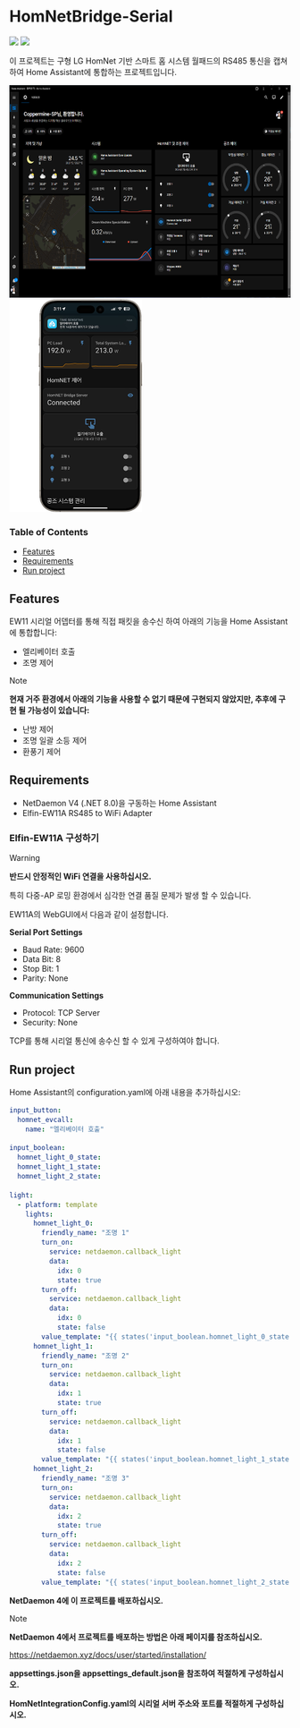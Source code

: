 # HomNetBridge-Serial
<img src="https://img.shields.io/badge/.NET-512BD4?style=for-the-badge&logo=dotnet&logoColor=white"> <img src="https://img.shields.io/badge/Home Assistant-18BCF2?style=for-the-badge&logo=homeassistant&logoColor=white">

이 프로젝트는 구형 LG HomNet 기반 스마트 홈 시스템 월패드의 RS485 통신을 캡쳐하여 Home Assistant에 통합하는 프로젝트입니다.

<img src="img/sample_2.png" style="height: 380px"/> <img src="img/sample_1.png" style="height: 380px;"/>

### Table of Contents
- [Features](#features)
- [Requirements](#requirements)
- [Run project](#run-project)

## Features
EW11 시리얼 어뎁터를 통해 직접 패킷을 송수신 하여 아래의 기능을 Home Assistant에 통합합니다:
- 엘리베이터 호출
- 조명 제어


>[!NOTE]
> **현재 거주 환경에서 아래의 기능을 사용할 수 없기 때문에 구현되지 않았지만, 추후에 구현 될 가능성이 있습니다:**
>- 난방 제어
>- 조명 일괄 소등 제어
>- 환풍기 제어

## Requirements
- NetDaemon V4 (.NET 8.0)을 구동하는 Home Assistant
- Elfin-EW11A RS485 to WiFi Adapter

### Elfin-EW11A 구성하기
>[!WARNING]
>**반드시 안정적인 WiFi 연결을 사용하십시오.**
>
>특히 다중-AP 로밍 환경에서 심각한 연결 품질 문제가 발생 할 수 있습니다.

EW11A의 WebGUI에서 다음과 같이 설정합니다.

**Serial Port Settings**
- Baud Rate: 9600
- Data Bit: 8
- Stop Bit: 1
- Parity: None

**Communication Settings**
- Protocol: TCP Server
- Security: None

TCP를 통해 시리얼 통신에 송수신 할 수 있게 구성하여야 합니다.

## Run project

Home Assistant의 configuration.yaml에 아래 내용을 추가하십시오:
```yaml
input_button:
  homnet_evcall:
    name: "엘리베이터 호출"

input_boolean:
  homnet_light_0_state:
  homnet_light_1_state:
  homnet_light_2_state:

light:
  - platform: template
    lights:
      homnet_light_0:
        friendly_name: "조명 1"
        turn_on:
          service: netdaemon.callback_light
          data:
            idx: 0
            state: true
        turn_off:
          service: netdaemon.callback_light
          data:
            idx: 0
            state: false
        value_template: "{{ states('input_boolean.homnet_light_0_state') }}"
      homnet_light_1:
        friendly_name: "조명 2"
        turn_on:
          service: netdaemon.callback_light
          data:
            idx: 1
            state: true
        turn_off:
          service: netdaemon.callback_light
          data:
            idx: 1
            state: false
        value_template: "{{ states('input_boolean.homnet_light_1_state') }}"
      homnet_light_2:
        friendly_name: "조명 3"
        turn_on:
          service: netdaemon.callback_light
          data:
            idx: 2
            state: true
        turn_off:
          service: netdaemon.callback_light
          data:
            idx: 2
            state: false
        value_template: "{{ states('input_boolean.homnet_light_2_state') }}"
```

**NetDaemon 4에 이 프로젝트를 배포하십시오.**

>[!NOTE]
>**NetDaemon 4에서 프로젝트를 배포하는 방법은 아래 페이지를 참조하십시오.**
>
>https://netdaemon.xyz/docs/user/started/installation/

**appsettings.json을 appsettings_default.json을 참조하여 적절하게 구성하십시오.**

**HomNetIntegrationConfig.yaml의 시리얼 서버 주소와 포트를 적절하게 구성하십시오.**



